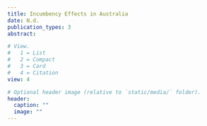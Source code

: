 ```yaml
---
title: Incumbency Effects in Australia
date: N.d.
publication_types: 3
abstract: 

# View.
#   1 = List
#   2 = Compact
#   3 = Card
#   4 = Citation
view: 4

# Optional header image (relative to `static/media/` folder).
header:
  caption: ""
  image: ""
---
```

